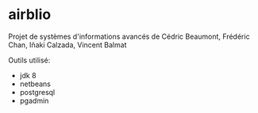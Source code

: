 # airblio
Projet de systèmes d'informations avancés de Cédric Beaumont, Frédéric Chan, Iñaki Calzada, Vincent Balmat

Outils utilisé:
- jdk 8
- netbeans
- postgresql
- pgadmin
